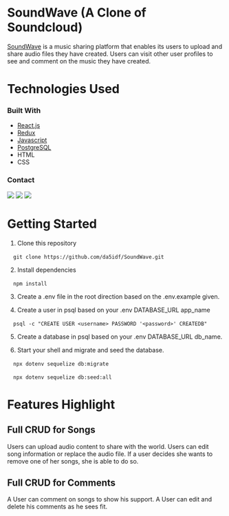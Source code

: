 # SoundWave (A Clone of Soundcloud)

[SoundWave](https://soundwave-clone.herokuapp.com/) is a music sharing platform that enables its users to upload and share audio files they have created. Users can visit other user profiles to see and comment on the music they have created.

# Technologies Used

### Built With

* [React.js](https://reactjs.org/)
* [Redux](https://redux.js.org/)
* [Javascript](https://www.javascript.com/)
* [PostgreSQL](https://www.postgresql.org/)
* HTML
* CSS

### Contact

<a href="https://https://www.linkedin.com/in/david-forster-70b44673/"><img src="https://img.shields.io/badge/LinkedIn-0077B5?style=for-the-badge&logo=linkedin&logoColor=white" /></a>
<a href="https://mail.google.com/mail/?view=cm&fs=1&to=davidpforster24@gmail.com"><img src="https://img.shields.io/badge/Gmail-D14836?style=for-the-badge&logo=gmail&logoColor=white" /></a>
<a href="https://github.com/da5idf"><img src="https://img.shields.io/badge/GitHub-100000?style=for-the-badge&logo=github&logoColor=white" /></a>

# Getting Started

1. Clone this repository <br />

&ensp;&ensp;`git clone https://github.com/da5idf/SoundWave.git`

2. Install dependencies  <br />

&ensp;&ensp;`npm install`

3. Create a .env file in the root direction based on the .env.example given.  <br />

4. Create a user in psql based on your .env DATABASE_URL app_name   <br />

&ensp;&ensp;`psql -c "CREATE USER <username> PASSWORD '<password>' CREATEDB"`

5. Create a database in psql based on your .env DATABASE_URL db_name.  <br />

6. Start your shell and migrate and seed the database.   <br />

&ensp;&ensp;`npx dotenv sequelize db:migrate`   <br />

&ensp;&ensp;`npx dotenv sequelize db:seed:all`

# Features Highlight

## Full CRUD for Songs

Users can upload audio content to share with the world. Users can edit song information or replace the audio file. If a user decides she wants to remove one of her songs, she is able to do so. 

## Full CRUD for Comments

A User can comment on songs to show his support. A User can edit and delete his comments as he sees fit.
